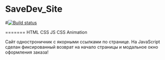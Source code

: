 # SaveDev_Site

#[![Build status](https://ci.appveyor.com/api/projects/status/ujwltl5c4g3rt5wt/branch/main?svg=true)](https://ci.appveyor.com/project/SergeiKostiaev/savedev-site/branch/main)

=======
HTML CSS JS CSS Animation

Сайт одностроничник с якорными ссылками по странице. На JavaScript сделан фиксированный возврат на начало страницы и модальное окно оформления заказа!

